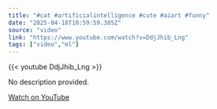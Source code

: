 ```yaml
---
title: "#cat #artificialintelligence #cute #aiart #funny"
date: "2025-04-18T10:59:59.385Z"
source: "video"
link: "https://www.youtube.com/watch?v=DdjJhib_Lng"
tags: ["video","ml"]
---
```


{{< youtube DdjJhib_Lng >}}

No description provided.

[Watch on YouTube](https://www.youtube.com/watch?v=DdjJhib_Lng)
